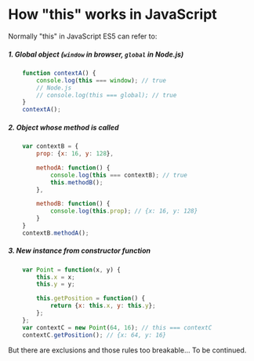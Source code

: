 # How "this" works in JavaScript

Normally "this" in JavaScript ES5 can refer to:

##### 1. Global object (`window` in browser, `global` in Node.js)

```js
	function contextA() {
		console.log(this === window); // true
		// Node.js
		// console.log(this === global); // true
	}
	contextA();
```

##### 2. Object whose method is called

```js
	var contextB = {
		prop: {x: 16, y: 128},

		methodA: function() {
			console.log(this === contextB); // true
			this.methodB();
		},

		methodB: function() {
			console.log(this.prop); // {x: 16, y: 128}
		}
	}
	contextB.methodA();
```

##### 3. New instance from constructor function

```js
	var Point = function(x, y) {
		this.x = x;
		this.y = y;

		this.getPosition = function() {
			return {x: this.x, y: this.y};
		};
	};
	var contextC = new Point(64, 16); // this === contextC
	contextC.getPosition(); // {x: 64, y: 16}
```

But there are exclusions and those rules too breakable...
To be continued.
